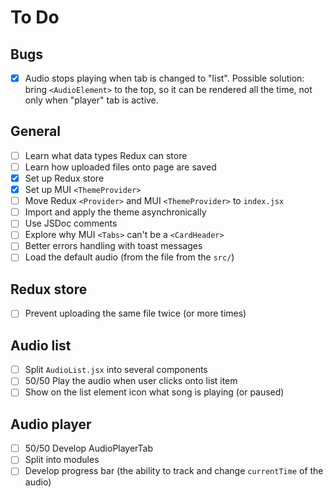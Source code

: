 # To Do

## Bugs

- [x] Audio stops playing when tab is changed to "list".
      Possible solution: bring `<AudioElement>` to the top,
      so it can be rendered all the time, not only when "player" tab is active.

## General

- [ ] Learn what data types Redux can store
- [ ] Learn how uploaded files onto page are saved
- [x] Set up Redux store
- [x] Set up MUI `<ThemeProvider>`
- [ ] Move Redux `<Provider>` and MUI `<ThemeProvider>` to `index.jsx`
- [ ] Import and apply the theme asynchronically
- [ ] Use JSDoc comments
- [ ] Explore why MUI `<Tabs>` can't be a `<CardHeader>`
- [ ] Better errors handling with toast messages
- [ ] Load the default audio (from the file from the `src/`)

## Redux store

- [ ] Prevent uploading the same file twice (or more times)

## Audio list

- [ ] Split `AudioList.jsx` into several components
- [ ] 50/50 Play the audio when user clicks onto list item
- [ ] Show on the list element icon what song is playing (or paused)

## Audio player

- [ ] 50/50 Develop AudioPlayerTab
- [ ] Split into modules
- [ ] Develop progress bar (the ability to track and change
      `currentTime` of the audio)
